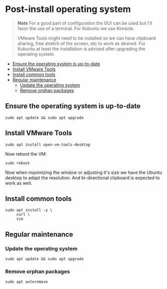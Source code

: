 # Post-install operating system

> **Note**
> For a good part of configuration the GUI can be used but I'll favor the use of a terminal. For Kubuntu we use Konsole.
>
> VMware Tools might need to be installed so we can have clipboard sharing, free stretch of the screen, etc to work as desired. For Kubuntu at least the installation is advised after upgrading the operating system.

- [Ensure the operating system is up-to-date](#ensure-the-operating-system-is-up-to-date)
- [Install VMware Tools](#install-vmware-tools)
- [Install common tools](#install-common-tools)
- [Regular maintenance](#regular-maintenance)
  - [Update the operating system](#update-the-operating-system)
  - [Remove orphan packages](#remove-orphan-packages)

## Ensure the operating system is up-to-date

```shell
sudo apt update && sudo apt upgrade
```

## Install VMware Tools

```shell
sudo apt install open-vm-tools-desktop
```

Now reboot the VM:

```shell
sudo reboot
```

Now when maximizing the window or adjusting it's size we have the Ubuntu desktop to adapt the resolution. And bi-directional clipboard is expected to work as well.

## Install common tools

```shell
sudo apt install -y \
     curl \
     vim
```

## Regular maintenance

### Update the operating system

```shell
sudo apt update && sudo apt upgrade
```

### Remove orphan packages

```shell
sudo apt autoremove
```
